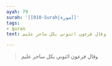 ```yaml
---
ayah: 79
surah: '[[010-Surah|سورة]]'
tags:
- quran
text: وقال فرعون ائتوني بكل ساحر عليم

---
```

> وقال فرعون ائتوني بكل ساحر عليم
